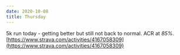```yaml
---
date: 2020-10-08
title: Thursday
---
```


5k run today - getting better but still not back to normal. ACR at *85%*.
[https://www.strava.com/activities/4167058309](https://www.strava.com/activities/4167058309)
